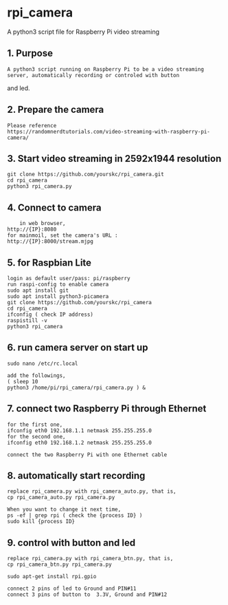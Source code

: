 # rpi_camera
A python3 script file for Raspberry Pi video streaming

## 1. Purpose

	A python3 script running on Raspberry Pi to be a video streaming server, automatically recording or controled with button
and led.

## 2. Prepare the camera
	Please reference 
	https://randomnerdtutorials.com/video-streaming-with-raspberry-pi-camera/
 
## 3. Start video streaming in 2592x1944 resolution

	git clone https://github.com/yourskc/rpi_camera.git
	cd rpi_camera
	python3 rpi_camera.py

## 4. Connect to camera

        in web browser, 
	http://{IP}:8080 
	for mainmoil, set the camera's URL : 
	http://{IP}:8000/stream.mjpg
	
	 
## 5. for Raspbian Lite

	login as default user/pass: pi/raspberry
	run raspi-config to enable camera
	sudo apt install git
	sudo apt install python3-picamera
	git clone https://github.com/yourskc/rpi_camera
	cd rpi_camera
	ifconfig ( check IP address)
	raspistill -v
	python3 rpi_camera
	 
## 6. run camera server on start up
	sudo nano /etc/rc.local

	add the followings,
	( sleep 10
	python3 /home/pi/rpi_camera/rpi_camera.py ) &

## 7. connect two  Raspberry Pi through Ethernet
	for the first one,
	ifconfig eth0 192.168.1.1 netmask 255.255.255.0
	for the second one,
	ifconfig eth0 192.168.1.2 netmask 255.255.255.0

	connect the two Raspberry Pi with one Ethernet cable

## 8. automatically start recording
	replace rpi_camera.py with rpi_camera_auto.py, that is, 
	cp rpi_camera_auto.py rpi_camera.py

	When you want to change it next time,
	ps -ef | grep rpi ( check the {process ID} )
	sudo kill {process ID}

## 9. control with button and led
	replace rpi_camera.py with rpi_camera_btn.py, that is, 
	cp rpi_camera_btn.py rpi_camera.py	

	sudo apt-get install rpi.gpio
	
	connect 2 pins of led to Ground and PIN#11
	connect 3 pins of button to  3.3V, Ground and PIN#12










	















 

